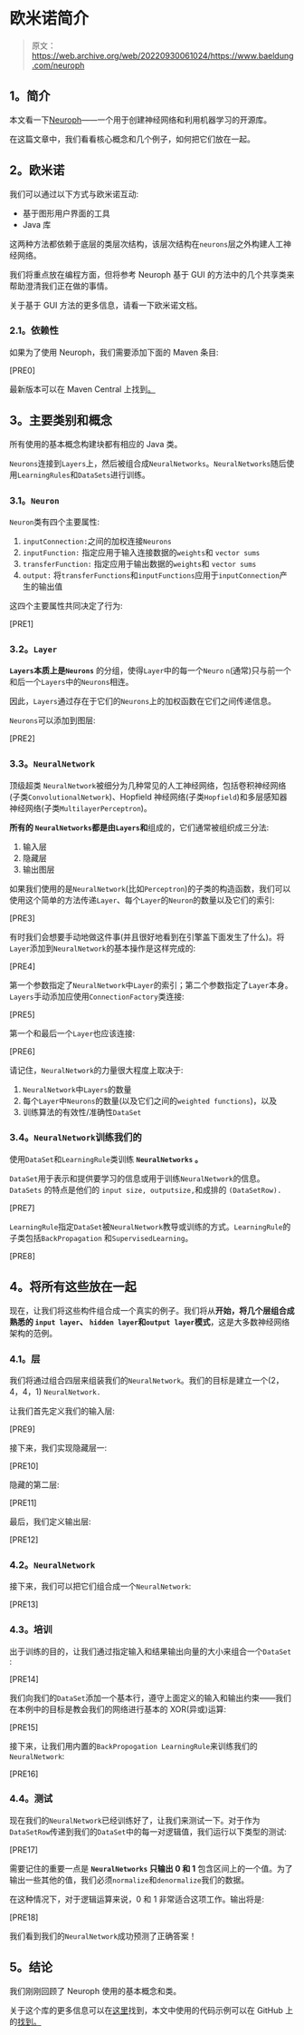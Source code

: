 # 欧米诺简介

> 原文：<https://web.archive.org/web/20220930061024/https://www.baeldung.com/neuroph>

## **1。简介**

本文看一下[Neuroph](https://web.archive.org/web/20220701012801/http://neuroph.sourceforge.net/)——一个用于创建神经网络和利用机器学习的开源库。

在这篇文章中，我们看看核心概念和几个例子，如何把它们放在一起。

## **2。欧米诺**

我们可以通过以下方式与欧米诺互动:

*   基于图形用户界面的工具
*   Java 库

这两种方法都依赖于底层的类层次结构，该层次结构在`neurons`层之外构建人工神经网络。

我们将重点放在编程方面，但将参考 Neuroph 基于 GUI 的方法中的几个共享类来帮助澄清我们正在做的事情。

关于基于 GUI 方法的更多信息，请看一下欧米诺文档。

### **2.1。依赖性**

如果为了使用 Neuroph，我们需要添加下面的 Maven 条目:

[PRE0]

最新版本可以在 Maven Central 上找到[。](https://web.archive.org/web/20220701012801/https://search.maven.org/classic/#search%7Cga%7C1%7Ca%3A%22neuroph%22)

## **3。主要类别和概念**

所有使用的基本概念构建块都有相应的 Java 类。

`Neurons`连接到`Layers`上，然后被组合成`NeuralNetworks`。`NeuralNetworks`随后使用`LearningRules`和`DataSets`进行训练。

### **3.1。`Neuron`**

`Neuron`类有四个主要属性:

1.  `inputConnection:`之间的加权连接`Neurons`
2.  `inputFunction:` 指定应用于输入连接数据的`weights`和 `vector sums`
3.  `transferFunction:` 指定应用于输出数据的`weights`和 `vector sums`
4.  `output:` 将`transferFunctions`和`inputFunctions`应用于`inputConnection`产生的输出值

这四个主要属性共同决定了行为:

[PRE1]

### **3.2。`Layer`**

**`Layers`本质上是`Neurons`** 的分组，使得`Layer`中的每一个`Neuro` `n`(通常)只与前一个和后一个`Layers`中的`Neurons`相连。

因此，`Layers`通过存在于它们的`Neurons`上的加权函数在它们之间传递信息。

`Neurons`可以添加到图层:

[PRE2]

### **3.3。`NeuralNetwork`**

顶级超类 `NeuralNetwork`被细分为几种常见的人工神经网络，包括卷积神经网络(子类`ConvolutionalNetwork`)、Hopfield 神经网络(子类`Hopfield`)和多层感知器神经网络(子类`MultilayerPerceptron`)。

**所有的 `NeuralNetworks`都是由`Layers`和**组成的，它们通常被组织成三分法:

1.  输入层
2.  隐藏层
3.  输出图层

如果我们使用的是`NeuralNetwork`(比如`Perceptron`)的子类的构造函数，我们可以使用这个简单的方法传递`Layer`、每个`Layer`的`Neuron`的数量以及它们的索引:

[PRE3]

有时我们会想要手动地做这件事(并且很好地看到在引擎盖下面发生了什么)。将`Layer`添加到`NeuralNetwork`的基本操作是这样完成的:

[PRE4]

第一个参数指定了`NeuralNetwork`中`Layer`的索引；第二个参数指定了`Layer`本身。`Layers`手动添加应使用`ConnectionFactory`类连接:

[PRE5]

第一个和最后一个`Layer`也应该连接:

[PRE6]

请记住，`NeuralNetwork`的力量很大程度上取决于:

1.  `NeuralNetwork`中`Layers`的数量
2.  每个`Layer`中`Neurons`的数量(以及它们之间的`weighted functions`)，以及
3.  训练算法的有效性/准确性`DataSet`

### **3.4。`NeuralNetwork`训练我们的**

使用`DataSet`和`LearningRule`类训练 **`NeuralNetworks` 。**

`DataSet`用于表示和提供要学习的信息或用于训练`NeuralNetwork`的信息。`DataSets` 的特点是他们的 `input size, outputsize,`和成排的 `(DataSetRow).`

[PRE7]

`LearningRule`指定`DataSet`被`NeuralNetwork`教导或训练的方式。`LearningRule`的子类包括`BackPropagation` 和`SupervisedLearning`。

[PRE8]

## **4。将所有这些放在一起**

现在，让我们将这些构件组合成一个真实的例子。我们将从**开始，将几个层组合成熟悉的 `input layer`、 `hidden layer`和`output layer`模式**，这是大多数神经网络架构的范例。

### **4.1。层**

我们将通过组合四层来组装我们的`NeuralNetwork`。我们的目标是建立一个(2，4，4，1) `NeuralNetwork.`

让我们首先定义我们的输入层:

[PRE9]

接下来，我们实现隐藏层一:

[PRE10]

隐藏的第二层:

[PRE11]

最后，我们定义输出层:

[PRE12]

### **4.2。`NeuralNetwork`**

接下来，我们可以把它们组合成一个`NeuralNetwork`:

[PRE13]

### **4.3。培训**

出于训练的目的，让我们通过指定输入和结果输出向量的大小来组合一个`DataSet` :

[PRE14]

我们向我们的`DataSet`添加一个基本行，遵守上面定义的输入和输出约束——我们在本例中的目标是教会我们的网络进行基本的 XOR(异或)运算:

[PRE15]

接下来，让我们用内置的`BackPropogation LearningRule`来训练我们的`NeuralNetwork`:

[PRE16]

### 4.4。测试

现在我们的`NeuralNetwork`已经训练好了，让我们来测试一下。对于作为`DataSetRow`传递到我们的`DataSet`中的每一对逻辑值，我们运行以下类型的测试:

[PRE17]

需要记住的重要一点是 **`NeuralNetworks` 只输出 0 和 1** 包含区间上的一个值。为了输出一些其他的值，我们必须`normalize`和`denormalize`我们的数据。

在这种情况下，对于逻辑运算来说，0 和 1 非常适合这项工作。输出将是:

[PRE18]

我们看到我们的`NeuralNetwork`成功预测了正确答案！

## **5。结论**

我们刚刚回顾了 Neuroph 使用的基本概念和类。

关于这个库的更多信息可以在[这里](https://web.archive.org/web/20220701012801/http://neuroph.sourceforge.net/)找到，本文中使用的代码示例可以在 GitHub 上的[找到。](https://web.archive.org/web/20220701012801/https://github.com/eugenp/tutorials/tree/master/libraries)
